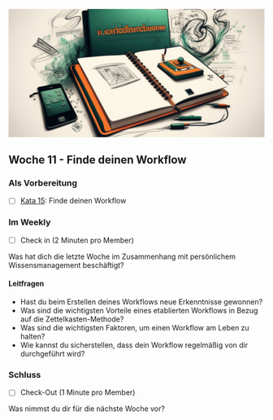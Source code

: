 ![Workflow](images/woche11.png)

## Woche 11 - Finde deinen Workflow


### Als Vorbereitung

- [ ] [Kata 15](2-1-Kata-15.md): Finde deinen Workflow

### Im Weekly

- [ ] Check in (2 Minuten pro Member)

Was hat dich die letzte Woche im Zusammenhang mit persönlichem Wissensmanagement beschäftigt?

#### Leitfragen

- Hast du beim Erstellen deines Workflows neue Erkenntnisse gewonnen?
- Was sind die wichtigsten Vorteile eines etablierten Workflows in Bezug auf die Zettelkasten-Methode?
- Was sind die wichtigsten Faktoren, um einen Workflow am Leben zu halten?
- Wie kannst du sicherstellen, dass dein Workflow regelmäßig von dir durchgeführt wird?

### Schluss

- [ ] Check-Out (1 Minute pro Member)

Was nimmst du dir für die nächste Woche vor?


